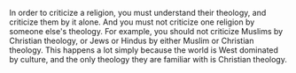 In order to criticize a religion, you must understand their theology, and criticize them by it alone. And you must not criticize one religion by someone else's theology. For example, you should not criticize Muslims by Christian theology, or Jews or Hindus by either Muslim or Christian theology. This happens a lot simply because the world is West dominated by culture, and the only theology they are familiar with is Christian theology.